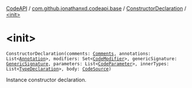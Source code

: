 [CodeAPI](../../index.md) / [com.github.jonathanxd.codeapi.base](../index.md) / [ConstructorDeclaration](index.md) / [&lt;init&gt;](.)

# &lt;init&gt;

`ConstructorDeclaration(comments: `[`Comments`](../../com.github.jonathanxd.codeapi.base.comment/-comments/index.md)`, annotations: List<`[`Annotation`](../-annotation/index.md)`>, modifiers: Set<`[`CodeModifier`](../-code-modifier/index.md)`>, genericSignature: `[`GenericSignature`](../../com.github.jonathanxd.codeapi.generic/-generic-signature/index.md)`, parameters: List<`[`CodeParameter`](../-code-parameter/index.md)`>, innerTypes: List<`[`TypeDeclaration`](../-type-declaration/index.md)`>, body: `[`CodeSource`](../../com.github.jonathanxd.codeapi/-code-source/index.md)`)`

Instance constructor declaration.

